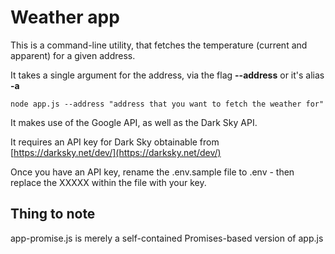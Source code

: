 # Weather app

This is a command-line utility, that fetches the temperature (current and apparent) for a given address.

It takes a single argument for the address, via the flag **--address** or it's alias **-a**

```
node app.js --address "address that you want to fetch the weather for"
```

It makes use of the Google API, as well as the Dark Sky API.

It requires an API key for Dark Sky obtainable from [https://darksky.net/dev/](https://darksky.net/dev/)

Once you have an API key, rename the .env.sample file to .env - then replace the XXXXX within the file with your key.

## Thing to note

app-promise.js is merely a self-contained Promises-based version of app.js
